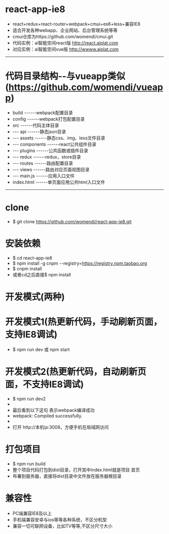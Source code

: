 # react-app-ie8
 - react+redux+react-router+webpack+cmui+es6+less+兼容IE8
 - 适合开发各种webapp、企业网站、后台管理系统等等
 - cmui仓库为https://github.com/womendi/cmui.git
 - 代码实例：ai智能空间react版  http://react.aiplat.com 
 - 对应实例：ai智能空间vue版  http://wwww.aiplat.com 

---

# 代码目录结构--与vueapp类似(https://github.com/womendi/vueapp)

 - build           ------webpack配置目录
 - config          ------webpack打包配置目录
 - src             ------代码主体目录
 - --- api         ------静态json目录
 - --- assets      ------静态css、img、less文件目录
 - --- components  ------react公共组件目录
 - --- plugins     ------公共函数或插件目录
 - --- redux       ------redux，store目录
 - --- routes      ------路由配置目录
 - --- views       ------路由对应页面视图目录
 - --- main.js     ------应用入口文件
 - index.html      ------单页面应用公共html入口文件

---

# clone
 - $ git clone https://github.com/womendi/react-app-ie8.git

# 安装依赖
 - $ cd react-app-ie8
 - $ npm install -g cnpm --registry=https://registry.npm.taobao.org
 - $ cnpm install
 - 或者cd之后直接$  npm  install

# 开发模式(两种)

# 开发模式1(热更新代码，手动刷新页面，支持IE8调试)
 - $ npm run dev  或  npm start

# 开发模式2(热更新代码，自动刷新页面，不支持IE8调试)
 - $ npm run dev2
 - 
 - 最后看到以下这句 表示webpack编译成功
 - webpack: Compiled successfully.
 - 
 - 打开 http://本机ip:3008，方便手机在局域网访问

# 打包项目
 - $ npm run build
 - 整个项目代码打包到dist目录，打开其中index.html就是项目 首页
 - 布署到服务器，直接将dist目录中文件放在服务器根目录

# 兼容性
 - PC端兼容IE8及以上
 - 手机端兼容安卓与ios等等各种系统，不区分机型
 - 兼容一切可联网设备，比如TV等等,不区分尺寸大小